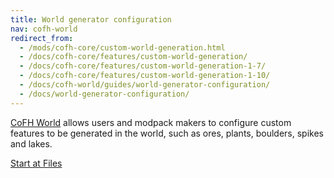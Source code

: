 ```yaml
---
title: World generator configuration
nav: cofh-world
redirect_from:
  - /mods/cofh-core/custom-world-generation.html
  - /docs/cofh-core/features/custom-world-generation/
  - /docs/cofh-core/features/custom-world-generation-1-7/
  - /docs/cofh-core/features/custom-world-generation-1-10/
  - /docs/cofh-world/guides/world-generator-configuration/
  - /docs/world-generator-configuration/
---
```


[CoFH World](/docs/cofh-world/) allows users and modpack makers to configure
custom features to be generated in the world, such as ores, plants, boulders,
spikes and lakes.

<a class="uk-button uk-button-primary" href="/docs/cofh-world/world-generator-configuration/files/">Start at Files</a>
